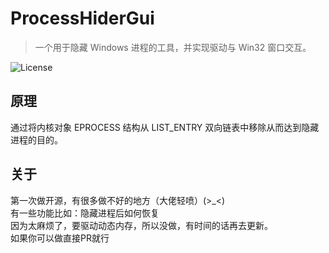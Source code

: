 # ProcessHiderGui

> 一个用于隐藏 Windows 进程的工具，并实现驱动与 Win32 窗口交互。

![License](https://img.shields.io/badge/license-MIT-green)  

## 原理
通过将内核对象 EPROCESS 结构从 LIST_ENTRY 双向链表中移除从而达到隐藏进程的目的。

## 关于
第一次做开源，有很多做不好的地方（大佬轻喷）(>_<)  
有一些功能比如：隐藏进程后如何恢复  
因为太麻烦了，要驱动动态内存，所以没做，有时间的话再去更新。  
如果你可以做直接PR就行
